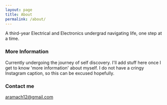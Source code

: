 ```yaml
---
layout: page
title: About
permalink: /about/
---
```


A third-year Electrical and Electronics undergrad navigating life, one step at a time.

### More Information

Currently undergoing the journey of self discovery. I'll add stuff here once I get to know 'more information' about myself. I do not have a cringy Instagram caption, so this can be excused hopefully.

### Contact me

[aramach12@gmail.com](mailto:aramach12@gmail.com)
